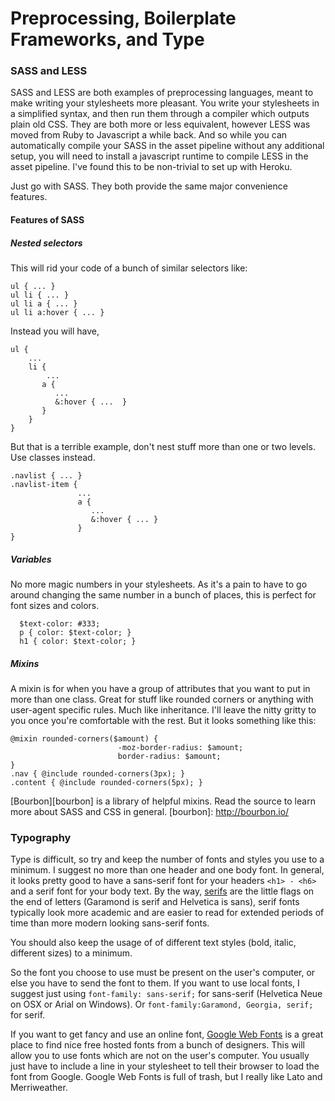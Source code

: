 # Preprocessing, Boilerplate Frameworks, and Type

### SASS and LESS

SASS and LESS are both examples of preprocessing languages, meant to
make writing your stylesheets more pleasant. You write your
stylesheets in a simplified syntax, and then run them through a
compiler which outputs plain old CSS. They are both more or less
equivalent, however LESS was moved from Ruby to Javascript a while
back. And so while you can automatically compile your SASS in the
asset pipeline without any additional setup, you will need to install
a javascript runtime to compile LESS in the asset pipeline. I've found
this to be non-trivial to set up with Heroku.

Just go with SASS. They both provide the same major convenience
features.

#### Features of SASS

##### Nested selectors

This will rid your code of a bunch of similar selectors like:

```
ul { ... }
ul li { ... }
ul li a { ... }
ul li a:hover { ... }
```

Instead you will have,

```
ul {
    ...
    li {
        ...
       a {
          ...
          &:hover { ...  }
       }
    }
}
```

But that is a terrible example, don't nest stuff more than one or two levels. Use classes instead.

```
.navlist { ... }
.navlist-item {
               ...
               a {
                  ...
                  &:hover { ... }
               }
}
```

##### Variables

No more magic numbers in your stylesheets. As it's a pain to have to
go around changing the same number in a bunch of places, this is
perfect for font sizes and colors.

```
  $text-color: #333;
  p { color: $text-color; }
  h1 { color: $text-color; }
```

##### Mixins

A mixin is for when you have a group of attributes that you want to
put in more than one class. Great for stuff like rounded corners or
anything with user-agent specific rules. Much like inheritance. I'll
leave the nitty gritty to you once you're comfortable with the
rest. But it looks something like this:

```
@mixin rounded-corners($amount) {
                        -moz-border-radius: $amount;
                        border-radius: $amount;
}
.nav { @include rounded-corners(3px); }
.content { @include rounded-corners(5px); }
```

[Bourbon][bourbon] is a library of helpful mixins. Read the source to learn more about SASS and CSS in general.
[bourbon]: http://bourbon.io/

### Typography

Type is difficult, so try and keep the number of fonts and styles you
use to a minimum. I suggest no more than one header and one body font. In general,
it looks pretty good to have a sans-serif font for your headers
`<h1> - <h6>` and a serif font for your body text. By the way,
[serifs][serifs] are the little flags on the end of letters (Garamond
is serif and Helvetica is sans), serif fonts typically look more
academic and are easier to read for extended periods of time than more
modern looking sans-serif fonts.

You should also keep the usage of of different text styles (bold,
italic, different sizes) to a minimum.

So the font you choose to use must be present on the user's computer,
or else you have to send the font to them.  If you want to use local
fonts, I suggest just using `font-family: sans-serif;` for sans-serif
(Helvetica Neue on OSX or Arial on Windows). Or `font-family:Garamond,
Georgia, serif;` for serif.

If you want to get fancy and use an online font,
[Google Web Fonts][google-web-fonts] is a great place to find nice
free hosted fonts from a bunch of designers. This will allow you to
use fonts which are not on the user's computer. You usually just have
to include a line in your stylesheet to tell their browser to load the
font from Google. Google Web Fonts is full of trash, but I really like
Lato and Merriweather.

[serifs]:https://en.wikipedia.org/wiki/Serif
[google-web-fonts]:http://www.google.com/fonts
